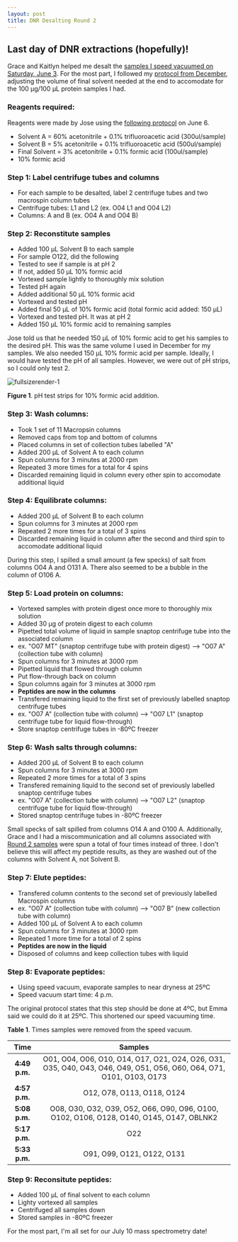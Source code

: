 ```yaml
---
layout: post
title: DNR Desalting Round 2
---
```


## Last day of DNR extractions (hopefully)!

Grace and Kaitlyn helped me desalt the [samples I speed vacuumed on Saturday, June 3](https://yaaminiv.github.io/DNR-Speed-Vacuum-Round2/). For the most part, I followed my [protocol from December](https://yaaminiv.github.io/Desalting/), adjusting the volume of final solvent needed at the end to accomodate for the 100 µg/100 µL protein samples I had.

### **Reagents required**:
Reagents were made by Jose using the [following protocol](https://github.com/sr320/LabDocs/blob/master/protocols/ProteinprepforMSMS.md) on June 6.

- Solvent A = 60% acetonitrile + 0.1% trifluoroacetic acid (300ul/sample)
- Solvent B = 5% acetonitrile + 0.1% trifluoroacetic acid (500ul/sample)
- Final Solvent = 3% acetonitrile + 0.1% formic acid (100ul/sample)
- 10% formic acid

### Step 1: Label centrifuge tubes and columns

- For each sample to be desalted, label 2 centrifuge tubes and two macrospin column tubes
 - Centrifuge tubes: L1 and L2 (ex. O04 L1 and O04 L2)
 - Columns: A and B (ex. O04 A and O04 B)

### Step 2: Reconstitute samples

- Added 100 µL Solvent B to each sample
- For sample O122, did the following
 - Tested to see if sample is at pH 2
 - If not, added 50 µL 10% formic acid
 - Vortexed sample lightly to thoroughly mix solution
 - Tested pH again
 - Added additional 50 µL 10% formic acid
 - Vortexed and tested pH
 - Added final 50 µL of 10% formic acid (total formic acid added: 150 µL)
 - Vortexed and tested pH. It was at pH 2
- Added 150 µL 10% formic acid to remaining samples

Jose told us that he needed 150 µL of 10% formic acid to get his samples to the desired pH. This was the same volume I used in December for my samples. We also needed 150 µL 10% formic acid per sample. Ideally, I would have tested the pH of all samples. However, we were out of pH strips, so I could only test 2.

![fullsizerender-1](https://user-images.githubusercontent.com/22335838/27000586-adcf43f8-4d6a-11e7-8b3d-cd652babbbf6.jpg)

**Figure 1**. pH test strips for 10% formic acid addition.

### Step 3: **Wash columns**:
- Took 1 set of 11 Macropsin columns
 - Removed caps from top and bottom of columns
 - Placed columns in set of collection tubes labelled "A"
- Added 200 µL of Solvent A to each column
- Spun columns for 3 minutes at 2000 rpm
 - Repeated 3 more times for a total for 4 spins
 - Discarded remaining liquid in column every other spin to accomodate additional liquid

### Step 4: **Equilibrate columns**:
- Added 200 µL of Solvent B to each column
- Spun columns for 3 minutes at 2000 rpm
 - Repeated 2 more times for a total of 3 spins
 - Discarded remaining liquid in column after the second and third spin to accomodate additional liquid
 
During this step, I spilled a small amount (a few specks) of salt from columns O04 A and O131 A. There also seemed to be a bubble in the column of O106 A.

### Step 5: **Load protein on columns**:
- Vortexed samples with protein digest once more to thoroughly mix solution
- Added 30 µg of protein digest to each column
 - Pipetted total volume of liquid in sample snaptop centrifuge tube into the associated column
 - ex. "O07 MT" (snaptop centrifuge tube with protein digest) --> "O07 A" (collection tube with column)
- Spun columns for 3 minutes at 3000 rpm
- Pipetted liquid that flowed through column
- Put flow-through back on column
- Spun columns again for 3 minutes at 3000 rpm
 - **Peptides are now in the columns**
- Transfered remaining liquid to the first set of previously labelled snaptop centrifuge tubes
 - ex. "O07 A" (collection tube with column) --> "O07 L1" (snaptop centrifuge tube for liquid flow-through)
- Store snaptop centrifuge tubes in -80ºC freezer

### Step 6: **Wash salts through columns**:
- Added 200 µL of Solvent B to each column
- Spun columns for 3 minutes at 3000 rpm
 - Repeated 2 more times for a total of 3 spins
- Transfered remaining liquid to the second set of previously labelled snaptop centrifuge tubes
 - ex. "O07 A" (collection tube with column) --> "O07 L2" (snaptop centrifuge tube for liquid flow-through)
- Stored snaptop centrifuge tubes in -80ºC freezer

Small specks of salt spilled from columns O14 A and O100 A. Additionally, Grace and I had a miscommunication and all columns associated with [Round 2 samples](https://yaaminiv.github.io/DNR-Sample-Preparation-Round2/) were spun a total of four times instead of three. I don't believe this will affect my peptide results, as they are washed out of the columns with Solvent A, not Solvent B.

### Step 7: **Elute peptides**:
- Transfered column contents to the second set of previously labelled Macrospin columns
 - ex. "O07 A" (collection tube with column) --> "O07 B" (new collection tube with column)
- Added 100 µL of Solvent A to each column
- Spun columns for 3 minutes at 3000 rpm
 - Repeated 1 more time for a total of 2 spins
 - **Peptides are now in the liquid**
- Disposed of columns and keep collection tubes with liquid

### Step 8: **Evaporate peptides**:
- Using speed vacuum, evaporate samples to near dryness at 25ºC
- Speed vacuum start time: 4 p.m.

The original protocol states that this step should be done at 4ºC, but Emma said we could do it at 25ºC. This shortened our speed vacuuming time.

**Table 1**. Times samples were removed from the speed vacuum.

|    **Time**   |                                                      **Samples**                                                     |
|:-------------:|:--------------------------------------------------------------------------------------------------------------------:|
| **4:49 p.m.** | O01, O04, O06, O10, O14, O17, O21, O24, O26, O31, O35, O40, O43, O46, O49, O51, O56, O60, O64, O71, O101, O103, O173 |
| **4:57 p.m.** |                                              O12, O78, O113, O118, O124                                              |
| **5:08 p.m.** |               O08, O30, O32, O39, O52, O66, O90, O96, O100, O102, O106, O128, O140, O145, O147, OBLNK2               |
| **5:17 p.m.** |                                                          O22                                                         |
| **5:33 p.m.** |                                              O91, O99, O121, O122, O131                                              |

### Step 9: **Reconsitute peptides**:
- Added 100 µL of final solvent to each column
- Lighty vortexed all samples
- Centrifuged all samples down
- Stored samples in -80ºC freezer

For the most part, I'm all set for our July 10 mass spectrometry date!
